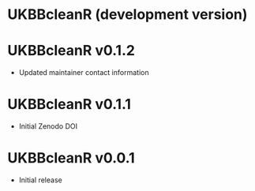 # UKBBcleanR (development version)

# UKBBcleanR v0.1.2
* Updated maintainer contact information

# UKBBcleanR v0.1.1
* Initial Zenodo DOI

# UKBBcleanR v0.0.1
* Initial release
